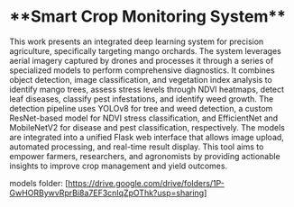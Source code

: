 <h1>**Smart Crop Monitoring System**</h1>

This work presents an integrated deep learning system for precision agriculture, specifically targeting mango orchards. The system leverages aerial imagery captured by drones and processes it through a series of specialized models to perform comprehensive diagnostics. It combines object detection, image classification, and vegetation index analysis to identify mango trees, assess stress levels through NDVI heatmaps, detect leaf diseases, classify pest infestations, and identify weed growth. The detection pipeline uses YOLOv8 for tree and weed detection, a custom ResNet-based model for NDVI stress classification, and EfficientNet and MobileNetV2 for disease and pest classification, respectively. The models are integrated into a unified Flask web interface that allows image upload, automated processing, and real-time result display. This tool aims to empower farmers, researchers, and agronomists by providing actionable insights to improve crop management and yield outcomes.


models folder: [https://drive.google.com/drive/folders/1P-GwHORBywvRprBi8a7EF3cnIqZpOThk?usp=sharing]
